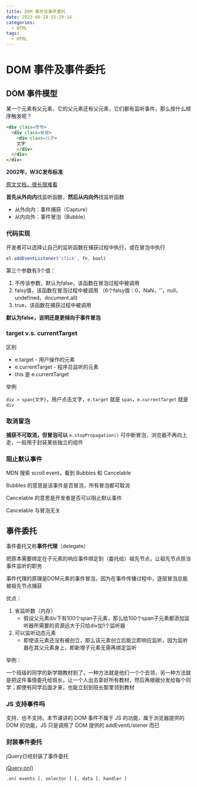 ```yaml
---
title: DOM 事件及事件委托
date: 2022-06-18 15:29:14
categories:
  - HTML
tags:
  - HTML
---
```


# DOM 事件及事件委托

## DOM 事件模型

某一个元素有父元素，它的父元素还有父元素，它们都有监听事件，那么按什么顺序触发呢？

```HTML
<div class=爷爷>
  <div class=爸爸>
    <div class=儿子>
    文字
    </div>
  </div>
</div>

```

**2002年，W3C发布标准**

[原文文档，很长很难看](https://www.w3.org/TR/DOM-Level-2-Events/)

**首先从外向内**找监听函数，**然后从内向外**找监听函数

- 从外向内：事件捕获（Capture）
- 从内向外：事件冒泡（Bubble）

### 代码实现

开发者可以选择让自己的监听函数在捕获过程中执行，或在冒泡中执行

```javascript
el.addEventListener('click', fn, bool)
```

第三个参数有3个值：
1. 不传该参数，默认为false，该函数在冒泡过程中被调用
2. falsy值，该函数在冒泡过程中被调用 （6个falsy值：0，NaN，''，null，undefined，document.all)
3. true，该函数在捕获过程中被调用

**默认为false，说明还是更倾向于事件冒泡**

### target v.s. currentTarget

区别
- e.target - 用户操作的元素
- e.currentTarget - 程序员监听的元素
- this 是 e.currentTarget

举例

`div > span{文字}`，用户点击文字，`e.target` 就是 `span`，`e.currentTarget` 就是 `div`

### 取消冒泡

**捕获不可取消，但冒泡可以**
`e.stopPropagation()` 可中断冒泡，浏览器不再向上走，一般用于封装某些独立的组件

### 阻止默认事件

MDN 搜索 scroll event，看到 Bubbles 和 Cancelable

Bubbles 的意思是该事件是否冒泡，所有冒泡都可取消

Cancelable 的意思是开发者是否可以阻止默认事件

Cancelable 与冒泡无关

## 事件委托

事件委托又称**事件代理**（delegate）

把原本需要绑定在子元素的响应事件绑定到（委托给）祖先节点，让祖先节点担当事件监听的职务

事件代理的原理是DOM元素的事件冒泡，因为在事件传播过程中，逐层冒泡总能被祖先节点捕获

优点：
1. 省监听数（内存）
   - 假设父元素div下有100个span子元素，那么给100个span子元素都添加监听器所需要的资源远大于只给div加1个监听器
2. 可以监听动态元素
   - 即使该元素还没有被创立，那么该元素创立后能立即响应监听，因为监听器在其父元素身上，即新增子元素无需再绑定监听

举例：

一个班级的同学的新学期教材到了，一种方法就是他们一个个去领，另一种方法就是把这件事情委托给班长，让一个人出去拿好所有教材，然后再根据分发给每个同学；即使有同学后面才来，也能立刻到班长那里领到教材

### JS 支持事件吗

支持，也不支持。本节课讲的 DOM 事件不属于 JS 的功能，属于浏览器提供的 DOM 的功能，JS 只是调用了 DOM 提供的 addEventListener 而已

### 封装事件委托

jQuery已经封装了事件委托

[jQuery.on()](https://api.jquery.com/on/)

```javascript
.on( events [, selector ] [, data ], handler )
```
